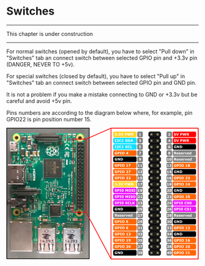 # Switches

---

This chapter is under construction

---

For normal switches (opened by default), you have to select "Pull down" in "Switches" tab an connect switch between selected GPIO pin and +3.3v pin (DANGER, NEVER TO +5v). 

For special switches (closed by default), you have to select "Pull up" in "Switches" tab an connect switch between selected GPIO pin and GND pin.

It is not a problem if you make a mistake connecting to GND or +3.3v but be careful and avoid +5v pin. 

Pins numbers are according to the diagram below where, for example, pin GPIO22 is pin position number 15.

![](RP2_Pinout.png)